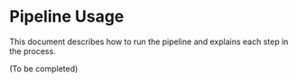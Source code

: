 # Pipeline Usage

This document describes how to run the pipeline and explains each step in the process.

(To be completed)
